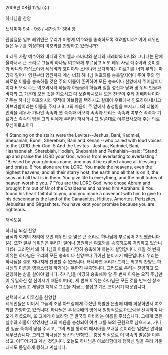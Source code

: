2009년 08월 12일 (수)

하나님을 찬양



느헤미야 9:4 - 9:8 / 새찬송가 384 장


관찰질문
일부 레위인은 무리가 어떻게 여호와를 송축하도록 격려합니까?
이어 레위인들은 누구를 회상하며 여호와를 찬양하고 있습니까?

4 레위 사람 예수아와 바니와 갓미엘과 스바냐와 분니와 세레뱌와 바니와 그나니는 단에 올라서서 큰 소리로 그들의 하나님 여호와께 부르짖고 5 또 레위 사람 예수아와 갓미엘과 바니와 하삽느야와 세레뱌와 호디야와 스바냐와 브다히야는 이르기를 너희 무리는 마땅히 일어나 영원부터 영원까지 계신 너희 하나님 여호와를 송축할지어다 주여 주의 영화로운 이름을 송축하올 것은 주의 이름이 존귀하여 모든 송축이나 찬양에서 뛰어남이니이다 6 오직 주는 여호와시라 하늘과 하늘들의 하늘과 일월 성신과 땅과 땅 위의 만물과 바다와 그 가운데 모든 것을 지으시고 다 보존하시오니 모든 천군이 주께 경배하나이다 7 주는 하나님 여호와시라 옛적에 아브람을 택하시고 갈대아 우르에서 인도하여 내시고 아브라함이라는 이름을 주시고 8 그의 마음이 주 앞에서 충성됨을 보시고 그와 더불어 언약을 세우사 가나안 족속과 헷 족속과 아모리 족속과 브리스 족속과 여부스 족속과 기르가스 족속의 땅을 그의 씨에게 주리라 하시더니 그 말씀대로 이루셨사오매 주는 의로우심이로소이다  

4 Standing on the stairs were the Levites--Jeshua, Bani, Kadmiel, Shebaniah, Bunni, Sherebiah, Bani and Kenani--who called with loud voices to the LORD their God. 
5 And the Levites--Jeshua, Kadmiel, Bani, Hashabneiah, Sherebiah, Hodiah, Shebaniah and Pethahiah--said: "Stand up and praise the LORD your God, who is from everlasting to everlasting." "Blessed be your glorious name, and may it be exalted above all blessing and praise. 6 You alone are the LORD. You made the heavens, even the highest heavens, and all their starry host, the earth and all that is on it, the seas and all that is in them. You give life to everything, and the multitudes of heaven worship you. 7 "You are the LORD God, who chose Abram and brought him out of Ur of the Chaldeans and named him Abraham. 8 You found his heart faithful to you, and you made a covenant with him to give to his descendants the land of the Canaanites, Hittites, Amorites, Perizzites, Jebusites and Girgashites. You have kept your promise because you are righteous.

해석도움





하나님 되심 찬양   
금식과 회개의 자리에 모인 레위인 중 몇은 큰 소리로 하나님께 부르짖어 기도했습니다(4). 또한 일부 레위인은 무리가 일어나 영원하신 여호와를 송축하도록 격려하고 있습니다(5). 그러면서 왜 하나님의 이름을 마땅히 송축해야 하는지 설명합니다. 제일 첫 번째 이유는 하나님은 우리의 모든 송축이나 찬양보다 뛰어난 분이시기 때문입니다. 우리는 하나님을 결코 지나치게 찬양할 수 없습니다. 왜냐하면 우리가 드리는 최고의 찬양도 하나님의 이름을 영광스럽게 하기에는 무한히 부족합니다. 그러므로 우리는 찬양하고 또 찬양하는 삶을 살아야 합니다. 하나님을 마땅히 송축해야 할 두 번째 이유는 오직 주님만이 유일하신 참 신이시기 때문이며(6), 세 번째 이유는 하나님은 모든 것을 만드신 창조주시요 놀랍고 세밀한 지혜로 그것을 지금도 붙잡고 계신 분이시기 때문입니다.          

선택하시고 이루심을 찬양함  
레위인들은 이어서 그들의 조상 아브람에게 주셨던 특별한 은총에 대해 회상하면서 여호와를 찬양하고 있습니다. 하나님은 우상숭배의 땅에서 일방적으로 아브람을 선택하여 나오게 하셨으며, 또 그에게 아브라함 곧 열국의 아비라는 이름을 주셨습니다. 그에게 많은 실수와 허물이 있었지만 그의 마음을 충성되이 여겨 그를 복의 근원으로 삼으시고, 가나안 일곱 족속의 땅을 주시고, 그의 씨를 통하여 메시아를 보내실 것이라는 엄청난 언약을 세우셨습니다. 그리고 하나님은 당신의 변함없는 충성 되심으로 이 약속의 말씀을 이루셨고, 이루어 가고 계신 것입니다. 오늘도 하나님은  아브라함에게 행하신 일을 우리 가운데서도 동일하게 행하고 계십니다.
